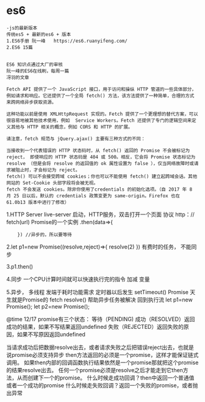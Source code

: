 # es6
    -js的最新版本
    传统es5 + 最新的es6 + 版本
    1.ES6手册 阮一峰   https://es6.ruanyifeng.com/
    2.ES6 15篇


    ES6 知识点通过大厂的审核
    阮一峰的ES6在线刷，每周一篇 
    冴羽的文章

    Fetch API 提供了一个 JavaScript 接口，用于访问和操纵 HTTP 管道的一些具体部分，例如请求和响应。它还提供了一个全局 fetch() 方法，该方法提供了一种简单，合理的方式来跨网络异步获取资源。

    这种功能以前是使用 XMLHttpRequest 实现的。Fetch 提供了一个更理想的替代方案，可以很容易地被其他技术使用，例如  Service Workers。Fetch 还提供了专门的逻辑空间来定义其他与 HTTP 相关的概念，例如 CORS 和 HTTP 的扩展。

    请注意，fetch 规范与 jQuery.ajax() 主要有三种方式的不同：

    当接收到一个代表错误的 HTTP 状态码时，从 fetch() 返回的 Promise 不会被标记为 reject， 即使响应的 HTTP 状态码是 404 或 500。相反，它会将 Promise 状态标记为 resolve （但是会将 resolve 的返回值的 ok 属性设置为 false ），仅当网络故障时或请求被阻止时，才会标记为 reject。
    fetch() 可以不会接受跨域 cookies；你也可以不能使用 fetch() 建立起跨域会话。其他网站的 Set-Cookie 头部字段将会被无视。
    fetch 不会发送 cookies。除非你使用了credentials 的初始化选项。（自 2017 年 8 月 25 日以后，默认的 credentials 政策变更为 same-origin。Firefox 也在 61.0b13 版本中进行了修改）



1.HTTP Server
    live-server 启动，HTTP服务，双击打开一个页面
    协议 http：//
    fetch(url) Promise的一个实例
        .then(data=>{

        }) //异步的，所以要等待
2.let p1=new Promise((resolve,reject)=>{
    resolve(2)
})  有费时的任务， 不能同步

3.p1.then()

4.同步
    一个CPU计算时间就可以快速执行完的指令
    加减 变量

5.异步， 多线程
    发端于耗时功能需求
    定时器以后发生  setTimeout()
    Promise 天生就是Promise的   fetch
    resolve()  帮助异步任务被解决
    回到执行流
    let p1=new Promise();
    let p2=new Promise();






@time 12/17
promise有三个状态：
    等待（PENDING)
    成功（RESOLVED）返回成功的结果，如果不写结果返回undefined
    失败（REJECTED）返回失败的原因，如果不写原因返回undefined


当请求成功后把数据resolve出去，或者请求失败之后把错误reject出去，也就是说promise必须支持异步
then方法返回的必须是一个promise，这样才能保证链式调用。
如果then内部的回调函数执行结果依然是一个promise那就把这个promise的结果resolve出去。
任何一个promise必须是resolve之后才能走到它then方法，从而创建下一个的promise。
什么时候走成功回调？then中返回一个普通值或者一个成功的promise
什么时候走失败回调？返回一个失败的promise，或者抛出异常


